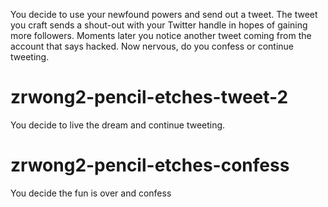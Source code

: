 You decide to use your newfound powers and send out a tweet. The tweet you craft sends a shout-out with your Twitter handle in hopes of gaining more followers. Moments later you notice another tweet coming from the account that says hacked. Now nervous, do you confess or continue tweeting.
# zrwong2-pencil-etches-tweet-2
You decide to live the dream and continue tweeting.
# zrwong2-pencil-etches-confess
You decide the fun is over and confess

